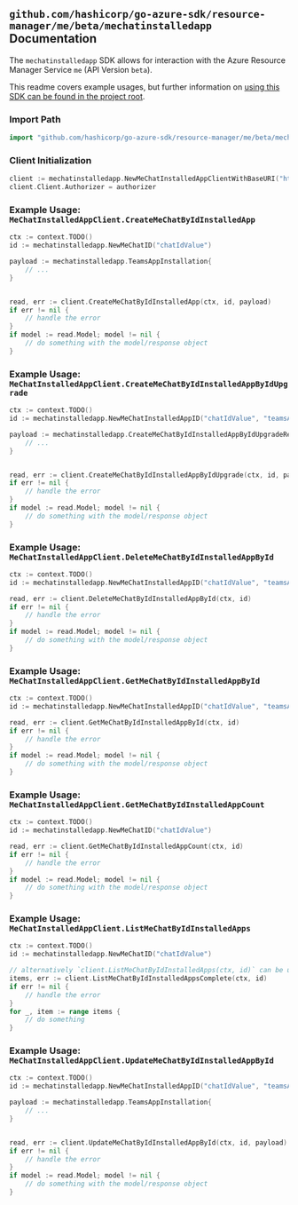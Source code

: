 
## `github.com/hashicorp/go-azure-sdk/resource-manager/me/beta/mechatinstalledapp` Documentation

The `mechatinstalledapp` SDK allows for interaction with the Azure Resource Manager Service `me` (API Version `beta`).

This readme covers example usages, but further information on [using this SDK can be found in the project root](https://github.com/hashicorp/go-azure-sdk/tree/main/docs).

### Import Path

```go
import "github.com/hashicorp/go-azure-sdk/resource-manager/me/beta/mechatinstalledapp"
```


### Client Initialization

```go
client := mechatinstalledapp.NewMeChatInstalledAppClientWithBaseURI("https://management.azure.com")
client.Client.Authorizer = authorizer
```


### Example Usage: `MeChatInstalledAppClient.CreateMeChatByIdInstalledApp`

```go
ctx := context.TODO()
id := mechatinstalledapp.NewMeChatID("chatIdValue")

payload := mechatinstalledapp.TeamsAppInstallation{
	// ...
}


read, err := client.CreateMeChatByIdInstalledApp(ctx, id, payload)
if err != nil {
	// handle the error
}
if model := read.Model; model != nil {
	// do something with the model/response object
}
```


### Example Usage: `MeChatInstalledAppClient.CreateMeChatByIdInstalledAppByIdUpgrade`

```go
ctx := context.TODO()
id := mechatinstalledapp.NewMeChatInstalledAppID("chatIdValue", "teamsAppInstallationIdValue")

payload := mechatinstalledapp.CreateMeChatByIdInstalledAppByIdUpgradeRequest{
	// ...
}


read, err := client.CreateMeChatByIdInstalledAppByIdUpgrade(ctx, id, payload)
if err != nil {
	// handle the error
}
if model := read.Model; model != nil {
	// do something with the model/response object
}
```


### Example Usage: `MeChatInstalledAppClient.DeleteMeChatByIdInstalledAppById`

```go
ctx := context.TODO()
id := mechatinstalledapp.NewMeChatInstalledAppID("chatIdValue", "teamsAppInstallationIdValue")

read, err := client.DeleteMeChatByIdInstalledAppById(ctx, id)
if err != nil {
	// handle the error
}
if model := read.Model; model != nil {
	// do something with the model/response object
}
```


### Example Usage: `MeChatInstalledAppClient.GetMeChatByIdInstalledAppById`

```go
ctx := context.TODO()
id := mechatinstalledapp.NewMeChatInstalledAppID("chatIdValue", "teamsAppInstallationIdValue")

read, err := client.GetMeChatByIdInstalledAppById(ctx, id)
if err != nil {
	// handle the error
}
if model := read.Model; model != nil {
	// do something with the model/response object
}
```


### Example Usage: `MeChatInstalledAppClient.GetMeChatByIdInstalledAppCount`

```go
ctx := context.TODO()
id := mechatinstalledapp.NewMeChatID("chatIdValue")

read, err := client.GetMeChatByIdInstalledAppCount(ctx, id)
if err != nil {
	// handle the error
}
if model := read.Model; model != nil {
	// do something with the model/response object
}
```


### Example Usage: `MeChatInstalledAppClient.ListMeChatByIdInstalledApps`

```go
ctx := context.TODO()
id := mechatinstalledapp.NewMeChatID("chatIdValue")

// alternatively `client.ListMeChatByIdInstalledApps(ctx, id)` can be used to do batched pagination
items, err := client.ListMeChatByIdInstalledAppsComplete(ctx, id)
if err != nil {
	// handle the error
}
for _, item := range items {
	// do something
}
```


### Example Usage: `MeChatInstalledAppClient.UpdateMeChatByIdInstalledAppById`

```go
ctx := context.TODO()
id := mechatinstalledapp.NewMeChatInstalledAppID("chatIdValue", "teamsAppInstallationIdValue")

payload := mechatinstalledapp.TeamsAppInstallation{
	// ...
}


read, err := client.UpdateMeChatByIdInstalledAppById(ctx, id, payload)
if err != nil {
	// handle the error
}
if model := read.Model; model != nil {
	// do something with the model/response object
}
```
